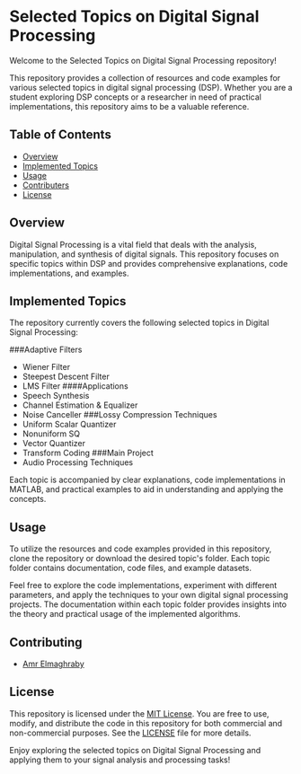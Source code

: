 # Selected Topics on Digital Signal Processing

Welcome to the Selected Topics on Digital Signal Processing repository!

This repository provides a collection of resources and code examples for various selected topics in digital signal processing (DSP). Whether you are a student exploring DSP concepts or a researcher in need of practical implementations, this repository aims to be a valuable reference.

## Table of Contents

- [Overview](#overview)
- [Implemented Topics](#implemented-topics)
- [Usage](#usage)
- [Contributers](#contributers)
- [License](#license)

## Overview

Digital Signal Processing is a vital field that deals with the analysis, manipulation, and synthesis of digital signals. This repository focuses on specific topics within DSP and provides comprehensive explanations, code implementations, and examples.

## Implemented Topics

The repository currently covers the following selected topics in Digital Signal Processing:

###Adaptive Filters
- Wiener Filter
- Steepest Descent Filter
- LMS Filter
####Applications
- Speech Synthesis
- Channel Estimation & Equalizer
- Noise Canceller
###Lossy Compression Techniques
- Uniform Scalar Quantizer
- Nonuniform SQ
- Vector Quantizer
- Transform Coding
###Main Project
- Audio Processing Techniques

Each topic is accompanied by clear explanations, code implementations in MATLAB, and practical examples to aid in understanding and applying the concepts.

## Usage

To utilize the resources and code examples provided in this repository, clone the repository or download the desired topic's folder. Each topic folder contains documentation, code files, and example datasets.

Feel free to explore the code implementations, experiment with different parameters, and apply the techniques to your own digital signal processing projects. The documentation within each topic folder provides insights into the theory and practical usage of the implemented algorithms.

## Contributing

- [Amr Elmaghraby](https://github.com/Amr-Elmaghraby)

## License

This repository is licensed under the [MIT License](https://github.com/Amr-Elmaghraby/Selected_Topics_On_Signal_Processing/blob/main/LICENSE.md). You are free to use, modify, and distribute the code in this repository for both commercial and non-commercial purposes. See the [LICENSE](https://github.com/Amr-Elmaghraby/Selected_Topics_On_Signal_Processing/blob/main/LICENSE.md) file for more details.

Enjoy exploring the selected topics on Digital Signal Processing and applying them to your signal analysis and processing tasks!